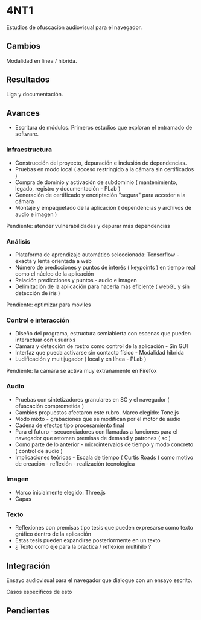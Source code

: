 # 4NT1

Estudios de ofuscación audiovisual para el navegador.

## Cambios

Modalidad en línea / híbrida.

## Resultados

Liga y documentación.

## Avances

- Escritura de módulos. Primeros estudios que exploran el entramado de software. 

### Infraestructura

- Construcción del proyecto, depuración e inclusión de dependencias.
- Pruebas en modo local ( acceso restringido a la cámara sin certificados )
- Compra de dominio y activación de subdominio ( mantenimiento, legado, registro y documentación - PLab )
- Generación de certificado y encriptación "segura" para acceder a la cámara
- Montaje y empaquetado de la aplicación ( dependencias y archivos de audio e imagen ) 

Pendiente: atender vulnerabilidades y depurar más dependencias 

### Análisis

- Plataforma de aprendizaje automático seleccionada: Tensorflow - exacta y lenta orientada a web
- Número de predicciones y puntos de interés ( keypoints ) en tiempo real como el núcleo de la aplicación
- Relación predicciones y puntos - audio e imagen
- Delimitación de la aplicación para hacerla más eficiente ( webGL y sin detección de iris ) 

Pendiente: optimizar para móviles 

### Control e interacción 

- Diseño del programa, estructura semiabierta con escenas que pueden interactuar con usuarixs
- Cámara y detección de rostro como control de la aplicación - Sin GUI 
- Interfaz que pueda activarse sin contacto físico - Modalidad híbrida 
- Ludificación y multijugador ( local y en línea - PLab )

Pendiente: la cámara se activa muy extrañamente en Firefox

### Audio

- Pruebas con sintetizadores granulares en SC y el navegador ( ofuscación comprometida ) 
- Cambios propuestos afectaron este rubro. Marco elegido: Tone.js 
- Modo mixto - grabaciones que se modifican por el motor de audio
- Cadena de efectos tipo procesamiento final 
- Para el futuro - secuenciadores con llamadas a funciones para el navegador que retomen premisas de demand y patrones ( sc ) 
- Como parte de lo anterior - microintervalos de tiempo y modo concreto ( control de audio ) 
- Implicaciones teóricas - Escala de tiempo ( Curtis Roads ) como motivo de creación - reflexión - realización tecnológica 

### Imagen

- Marco inicialmente elegido: Three.js
- Capas 

### Texto

- Reflexiones con premisas tipo tesis que pueden expresarse como texto gráfico dentro de la aplicación 
- Estas tesis pueden expandirse posteriormente en un texto
- ¿ Texto como eje para la práctica / reflexión multihilo ?

## Integración

Ensayo audiovisual para el navegador que dialogue con un ensayo escrito.

Casos específicos de esto

## Pendientes 